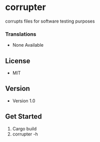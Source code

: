 # corrupter
corrupts files for software testing purposes

### Translations
* None Available

## License 
* MIT 

## Version 
* Version 1.0

## Get Started
1. Cargo build
2. corrupter -h
